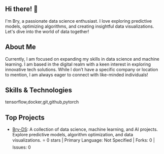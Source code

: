 ## Hi there! 👋

I'm Bry, a passionate data science enthusiast. I love exploring predictive models, optimizing algorithms, and creating insightful data visualizations. Let's dive into the world of data together!

## About Me

Currently, I am focused on expanding my skills in data science and machine learning. I am based in the digital realm with a keen interest in exploring innovative tech solutions. While I don’t have a specific company or location to mention, I am always eager to connect with like-minded individuals!

## Skills & Technologies

tensorflow,docker,git,github,pytorch

## Top Projects

- [Bry-DS](https://github.com/Bry-DS/Bry-DS): A collection of data science, machine learning, and AI projects. Explore predictive models, algorithm optimization, and data visualizations. ⭐ 0 stars | Primary Language: Not Specified | Forks: 0 | Issues: 0

